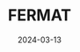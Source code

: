 ---  
layout: startup_page  
title: "FERMAT"  
id: "fermatcommerce.com"  
permalink: "/fermatfermatcommerce.com03132024/"  
website: "https://www.fermatcommerce.com/"  
funding_round: "Series A"  
funding_amount: "$17M"  
investors: "Bain Capital Ventures (BCV), Greylock, QED Investors, Courtside Ventures"  
about: "FERMAT empowers retailers to create personalized shopping experiences for each customer journey. Using AI and machine learning, it delivers unique, context-aware journeys from ad to sale, addressing the challenges of diminished cookie-based tracking and improving advertising performance across social platforms."  
markets: "E-commerce, Social Commerce, AI, Machine Learning"  
hq: "San Francisco, California, United States"  
founded_year: "2021"  
linkedin: "https://www.linkedin.com/company/fermat-commerce"  
twitter: "https://x.com/fermatcommerce"  
instagram: ""  
facebook: "https://www.facebook.com/fermatcommerce"  
crunchbase: "https://www.crunchbase.com/organization/fermat-commerce"  
pitchbook: "https://pitchbook.com/profiles/company/502804-18"  

date_display: "13-Mar-2024"  
date: "2024-03-13"

# SEO Optimization  
meta_title: "FERMAT - Series A Funding ($17M)"  
meta_description: "FERMAT, FERMAT empowers retailers to create personalized shopping experiences for each customer journey. Using AI and machine learning, it delivers unique, co..."  
meta_keywords: "FERMAT, E-commerce, Social Commerce, AI, Machine Learning, Series A funding"  
canonical_url: "https://startup.projectstartups.com/fermatfermatcommerce.com03132024/"  
---